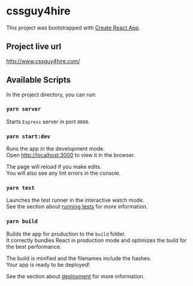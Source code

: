 
# cssguy4hire

This project was bootstrapped with [Create React App](https://github.com/facebook/create-react-app).
## Project live url

http://www.cssguy4hire.com/

## Available Scripts

In the project directory, you can run:

### `yarn server`

Starts `Express` server in port `8080`.

### `yarn start:dev`

Runs the app in the development mode.\
Open [http://localhost:3000](http://localhost:3000) to view it in the browser.

The page will reload if you make edits.\
You will also see any lint errors in the console.

### `yarn test`

Launches the test runner in the interactive watch mode.\
See the section about [running tests](https://facebook.github.io/create-react-app/docs/running-tests) for more information.

### `yarn build`

Builds the app for production to the `build` folder.\
It correctly bundles React in production mode and optimizes the build for the best performance.

The build is minified and the filenames include the hashes.\
Your app is ready to be deployed!

See the section about [deployment](https://facebook.github.io/create-react-app/docs/deployment) for more information.
